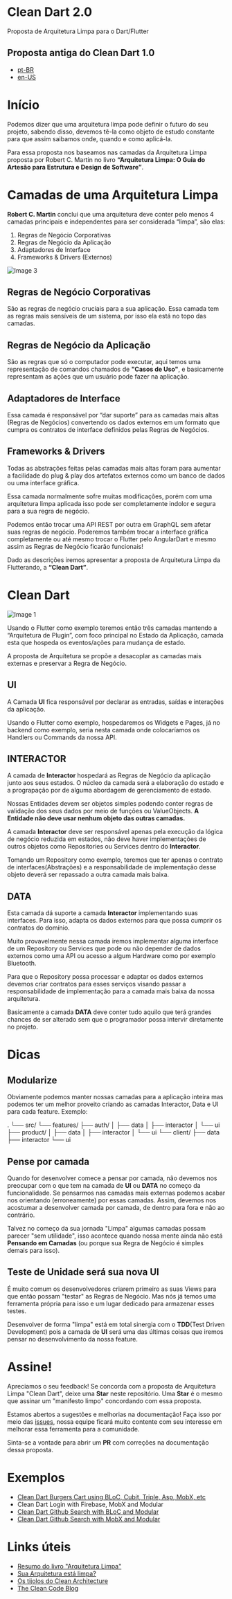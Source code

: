 # Clean Dart 2.0
Proposta de Arquitetura Limpa para o Dart/Flutter

## Proposta antiga do Clean Dart 1.0

- [pt-BR](1.0/README.md)
- [en-US](1.0/README_en.md)


# Início

Podemos dizer que uma arquitetura limpa pode definir o futuro do seu projeto, sabendo disso, devemos tê-la como objeto de estudo constante para que assim saibamos onde, quando e como aplicá-la. 

Para essa proposta nos baseamos nas camadas da Arquitetura Limpa proposta por Robert C. Martin no livro **“Arquitetura Limpa: O Guia do Artesão para Estrutura e Design de Software”**.


# Camadas de uma Arquitetura Limpa

**Robert C. Martin** conclui que uma arquitetura deve conter pelo menos 4 camadas principais e independentes para ser considerada “limpa”, são elas: 
1. Regras de Negócio Corporativas
2. Regras de Negócio da Aplicação
3. Adaptadores de Interface
4. Frameworks & Drivers (Externos)

![Image 3](imgs/img3.png)


## Regras de Negócio Corporativas

São as regras de negócio cruciais para a sua aplicação. Essa camada tem as regras mais sensíveis de um sistema, por isso ela está no topo das camadas.

## Regras de Negócio da Aplicação

São as regras que só o computador pode executar, aqui temos uma representação de comandos chamados de **"Casos de Uso"**, e basicamente representam as ações que um usuário pode fazer na aplicação. 

## Adaptadores de Interface

Essa camada é responsável por “dar suporte” para as camadas mais altas (Regras de Negócios) convertendo os dados externos em um formato que cumpra os contratos de interface definidos pelas Regras de Negócios.


## Frameworks & Drivers

Todas as abstrações feitas pelas camadas mais altas foram para aumentar a facilidade do plug & play dos artefatos externos como um banco de dados ou uma interface gráfica.

Essa camada normalmente sofre muitas modificações, porém com uma arquitetura limpa aplicada isso pode ser completamente indolor e segura para a sua regra de negócio.

Podemos então trocar uma API REST por outra em GraphQL sem afetar suas regras de negócio. Poderemos também trocar a interface gráfica completamente ou até mesmo trocar o Flutter pelo AngularDart e mesmo assim as Regras de Negócio ficarão funcionais!

Dado as descrições iremos apresentar a proposta de Arquitetura Limpa da Flutterando, a **“Clean Dart”**.


# Clean Dart

![Image 1](imgs/image1.png)

Usando o Flutter como exemplo teremos então três camadas mantendo a “Arquitetura de Plugin”, com foco principal no Estado da Aplicação, camada esta que hospeda os eventos/ações para mudança de estado.


A proposta de Arquitetura se propõe a desacoplar as camadas mais externas e preservar a Regra de Negócio.


## UI

A Camada **UI** fica responsável por declarar as entradas, saídas e interações da aplicação. 

Usando o Flutter como exemplo, hospedaremos os Widgets e Pages, já no backend como exemplo, seria nesta camada onde colocaríamos os Handlers ou Commands da nossa API.


## INTERACTOR

A camada de **Interactor** hospedará as Regras de Negócio da aplicação junto aos seus estados.
O núcleo da camada será a elaboração do estado e a prograpação por de alguma abordagem de gerenciamento de estado.


Nossas Entidades devem ser objetos simples podendo conter regras de validação dos seus dados por meio de funções ou ValueObjects. **A Entidade não deve usar nenhum objeto das outras camadas.**

A camada **Interactor** deve ser responsável apenas pela execução da lógica de negócio reduzida em estados, não deve haver implementações de outros objetos como Repositories ou Services dentro do **Interactor**. 

Tomando um Repository como exemplo, teremos que ter apenas o contrato de interfaces(Abstrações) e a responsabilidade de implementação desse objeto deverá ser repassado a outra camada mais baixa.


## DATA

Esta camada dá suporte a camada **Interactor** implementando suas interfaces. Para isso, adapta os dados externos para que possa cumprir os contratos do domínio.

Muito provavelmente nessa camada iremos implementar alguma interface de um Repository ou Services que pode ou não depender de dados externos como uma API ou acesso a algum Hardware como por exemplo Bluetooth. 

Para que o Repository possa processar e adaptar os dados externos devemos criar contratos para esses serviços visando passar a responsabilidade de implementação para a camada mais baixa da nossa arquitetura.

Basicamente a camada **DATA** deve conter tudo aquilo que terá grandes chances de ser alterado sem que o programador possa intervir diretamente no projeto.

# Dicas

## Modularize

Obviamente podemos manter nossas camadas para a aplicação inteira mas podemos ter um melhor proveito criando as camadas Interactor, Data e UI para cada feature. Exemplo:

.
└── src/
    └── features/
        ├── auth/
        │   ├── data
        │   ├── interactor
        │   └── ui
        ├── product/
        │   ├── data
        │   ├── interactor
        │   └── ui
        └── client/
            ├── data
            ├── interactor
            └── ui

## Pense por camada

Quando for desenvolver comece a pensar por camada, não devemos nos preocupar com o que tem na camada de **UI** ou **DATA** no começo da funcionalidade. Se pensarmos nas camadas mais externas podemos acabar nos orientando (erroneamente) por essas camadas. Assim, devemos nos acostumar a desenvolver camada por camada, de dentro para fora e não ao contrário.

Talvez no começo da sua jornada "Limpa" algumas camadas possam parecer "sem utilidade", isso acontece quando nossa mente ainda não está **Pensando em Camadas** (ou porque sua Regra de Negócio é simples demais para isso).

## Teste de Unidade será sua nova UI

É muito comum os desenvolvedores criarem primeiro as suas Views para que então possam "testar" as Regras de Negócio. Mas nós já temos uma ferramenta própria para isso e um lugar dedicado para armazenar esses testes.

Desenvolver de forma "limpa" está em total sinergia com o **TDD**(Test Driven Development) pois a camada de **UI** será uma das últimas coisas que iremos pensar no desenvolvimento da nossa feature.


# Assine!

Apreciamos o seu feedback!
Se concorda com a proposta de Arquitetura Limpa "Clean Dart", deixe uma **Star** neste repositório. Uma **Star** é o mesmo que assinar um "manifesto limpo" concordando com essa proposta.

Estamos abertos a sugestões e melhorias na documentação!
Faça isso por meio das [issues](https://github.com/Flutterando/Clean-Dart/issues), nossa equipe ficará muito contente com seu interesse em melhorar essa ferramenta para a comunidade.

Sinta-se a vontade para abrir um **PR** com correções na documentação dessa proposta.

# Exemplos

- [Clean Dart Burgers Cart using BLoC, Cubit, Triple, Asp, MobX, etc](https://github.com/jacobaraujo7/bloc_atom)
- Clean Dart Login with Firebase, MobX and Modular
- [Clean Dart Github Search with BLoC and Modular](https://github.com/Flutterando/clean-dart-search-bloc)
- [Clean Dart Github Search with MobX and Modular](https://github.com/jacobaraujo7/clean-dart-search-mobx)

# Links úteis

- [Resumo do livro "Arquitetura Limpa"](https://medium.com/@deividchari/desvendando-a-arquitetura-limpa-de-uncle-bob-3e60d9aa9cce)
- [Sua Arquitetura está limpa?](https://medium.com/flutterando/sua-arquitetura-est%C3%A1-limpa-clean-architecture-no-flutter-458c68fad120)
- [Os tijolos do Clean Architecture](https://www.youtube.com/watch?v=C8mpy3pwqQc)
- [The Clean Code Blog](https://blog.cleancoder.com/uncle-bob/2012/08/13/the-clean-architecture.html)

